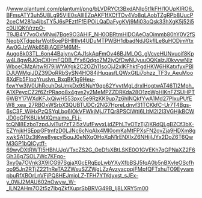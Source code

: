 //www.plantuml.com/plantuml/png/bLVDRYCt3BxdANIp5t1kFHI1OUpKIRO6_BFmsATY3uh5U8Lg95VIE0sAlllEZpAKF1fXCfTOv4Vo8qLAobTZgRPb8UucP2ceCM281a4jbsTY5J6sPEztfFfEjPOiLQaDaFygKVj9Mi03oQsk33hXgK5j52i5c0UIQKtVrzpO-T9JB4Y7voOxMNwj7Bqe9O3AHlF_NH0OBRtmHIDOAeOaOimmb80hY0V2fSNeqbXTdgpIsrWot6oePBHIltlyt4UDuMTPWBH1dbadNdJGkfILe8uHODjmYtxAw0GJzWAk65BjAQEPM6Mf-Augq8k03TL_6on44BajynvCAJ1skAqFmOv46BJMLOG_gVcveHUNvuoif8Kpw4L8gwRJOpCXHmFQDB_fYx6QdgoZM2iyQfDwNUyuuOQKalzJ0kvvwNIzWboeCMzAitwRl79jWYAYgk2C2OZh11soOjJ2xlKFhktFgdHKW6HKatxfyxPBlDJUWMgiJDZ39DoRRbSySN4HO84jHuqasfLQWxGtLi7ohzz_TF3v_AeuMoo8XdFb5FIpqYruslvn_BxqBK1g9Heu-fxwYw3jV0UhRcuhDsUmkDx9SNuY9qp62YvvtMgLdrxlHogtwAT46Tl2Mph_A1XPeycCZ2f6ZrPRaqo8x4gve2y2MeMPZZDRKda28O1zpWpHlKnFZSUHPT6WBY17WXdKFJxQiwH553pxc5e9RzKK9up7z6hINQkfYwA1Md27PIxuPUfEW8_xea_27RBOxWSrbX3QUBTUDCr2NG7HpreLdnyf31TCKkfC-Ur7T4Bgs-6sC3F_WiHxPzQSYqLbq6lOkVFWkjMjJ7TQr8PSClWtI6LItM2I2I3VGHjkBCWJD0gGPK6UkMXQmaimo_FLj-tcQNl8EzboTzpdJvlTut7zT2l5zVufFwvxLjdZPhLTvOTzTjZjKRdQLgBZCf3bX-EZYnjkHSEppGFtmfzD0LJNc6cNqAlx4Ml0omKaMtFPXsFN2ovZja9HDXm8gxwkSA1Dz3tKwe8yecyl5ouJ0eNXqOHoXqN1rENXlxZ6NHijlJYx2DoZ6T6QwM3GP1bQICytff-69wyDXtRWTl5HBhUJgVTxcZS2G_OeDfsXBtLSKE0O1GVEKh7qGPNaXZ2F6Gh36g7SOL7Wc7KFqo-3xy0a7OVnk3X9ICG97SgjaXGcERqEpLwbYXyXfbBSJ5fqA0b5nBXvIeOScfhqo95Jn2RTjZ221hReTA2ZWsuSZZWgLZzAvzyacppjFMpfQFTxhuTO9EyvampbuRfXBOrLnVFjPQ8HEJmioLZ-TFH7Y1Ydyxst_sJEx-y_0WJ2MAU602nOwyw_W-_lLN2AHm7O2t5z7IbgZkfXuprSbBRVG49B_Ij8LXRY5m00
